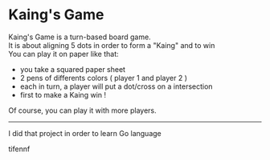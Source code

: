 # Kaing's Game

Kaing's Game is a turn-based board game.   
It is about aligning 5 dots in order to form a "Kaing" and to win   
You can play it on paper like that:  

- you take a squared paper sheet
- 2 pens of differents colors ( player 1 and player 2 )
- each in turn, a player will put a dot/cross on a intersection
- first to make a Kaing win !

Of course, you can play it with more players.   

---

I did that project in order to learn Go language   

tifennf   
